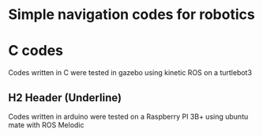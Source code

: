 # Simple navigation codes for robotics


C codes
=============
Codes written in C were tested in gazebo using kinetic ROS on a turtlebot3

H2 Header (Underline)
-------------
Codes written in arduino were tested on a Raspberry PI 3B+ using ubuntu mate with ROS Melodic
